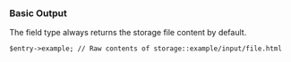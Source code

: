 ### Basic Output

The field type always returns the storage file content by default.

    $entry->example; // Raw contents of storage::example/input/file.html
